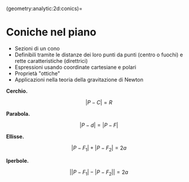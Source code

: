 (geometry:analytic:2d:conics)=
# Coniche nel piano
- Sezioni di un cono
- Definibili tramite le distanze dei loro punti da punti (centro o fuochi) e rette caratteristiche (direttrici)
- Espressioni usando coordinate cartesiane e polari
- Proprietà "ottiche"
- Applicazioni nella teoria della gravitazione di Newton 

**Cerchio.**

$$|P - C| = R$$

**Parabola.**

$$|P - d| = |P - F|$$

**Ellisse.**

$$|P - F_1| + |P - F_2| = 2a$$

**Iperbole.**

$$\big| |P - F_1| - |P - F_2| \big| = 2a$$

